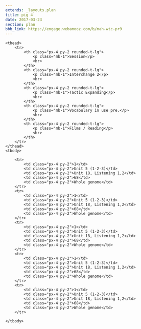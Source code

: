 ```yaml
---
extends: _layouts.plan
title: pig 4
date: 2017-03-23
section: plan
bbb_link: https://engage.webamooz.com/b/mah-wtc-pr9
---
```






<table class="plan__table text-center whitespace-no-wrap">

    <thead>
        <tr>
            <th class="px-4 py-2 rounded-t-lg">
                <p class="mb-1">Session</p>
                <hr>
            </th>
            <th class="px-4 py-2 rounded-t-lg">
                <p class="mb-1">Interchange 2</p>
                <hr>
            </th>
            <th class="px-4 py-2 rounded-t-lg">
                <p class="mb-1">Tactic Expanding</p>
                <hr>
            </th>
            <th class="px-4 py-2 rounded-t-lg">
                <p class="mb-1">Vocabulary in use pre.</p>
                <hr>
            </th>
            <th class="px-4 py-2 rounded-t-lg">
                <p class="mb-1">Films / Reading</p>
                <hr>
            </th>
        </tr>
    </thead>
    <tbody>

        <tr>
            <td class="px-4 py-2">1</td>
            <td class="px-4 py-2">Unit 5 (1-2-3)</td>
            <td class="px-4 py-2">Unit 18, Listening 1,2</td>
            <td class="px-4 py-2">68</td>
            <td class="px-4 py-2">Whole genome</td>
        </tr>
        <tr>
            <td class="px-4 py-2">1</td>
            <td class="px-4 py-2">Unit 5 (1-2-3)</td>
            <td class="px-4 py-2">Unit 18, Listening 1,2</td>
            <td class="px-4 py-2">68</td>
            <td class="px-4 py-2">Whole genome</td>
        </tr>
        <tr>
            <td class="px-4 py-2">1</td>
            <td class="px-4 py-2">Unit 5 (1-2-3)</td>
            <td class="px-4 py-2">Unit 18, Listening 1,2</td>
            <td class="px-4 py-2">68</td>
            <td class="px-4 py-2">Whole genome</td>
        </tr>
        <tr>
            <td class="px-4 py-2">1</td>
            <td class="px-4 py-2">Unit 5 (1-2-3)</td>
            <td class="px-4 py-2">Unit 18, Listening 1,2</td>
            <td class="px-4 py-2">68</td>
            <td class="px-4 py-2">Whole genome</td>
        </tr>
        <tr>
            <td class="px-4 py-2">1</td>
            <td class="px-4 py-2">Unit 5 (1-2-3)</td>
            <td class="px-4 py-2">Unit 18, Listening 1,2</td>
            <td class="px-4 py-2">68</td>
            <td class="px-4 py-2">Whole genome</td>
        </tr>

    </tbody>

</table>

